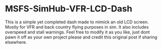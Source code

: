 # MSFS-SimHub-VFR-LCD-Dash
This is a simple yet completed dash made to mimick an old LCD screen. Mostly for VFR and back country flying purposes in sim. It also includes overspeed and stall warnings. Feel free to modify it as you like, just dont pawn it off as your own project please and credit this original post if sharing elsewhere. 
